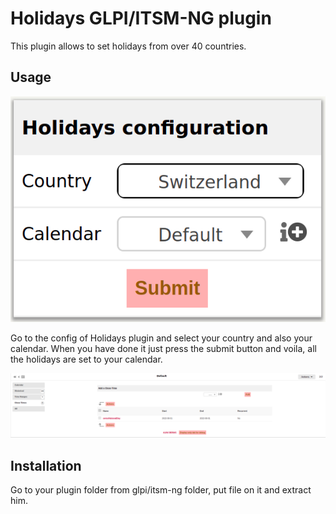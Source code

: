 # Holidays GLPI/ITSM-NG plugin

This plugin allows to set holidays from over 40 countries.

## Usage

![Schema](.github/assets/holiday_config.png)

Go to the config of Holidays plugin and select your country and also your calendar.
When you have done it just press the submit button and voila, all the holidays are set to your calendar.

![Schema](.github/assets/holiday_calendar.png)

## Installation

Go to your plugin folder from glpi/itsm-ng folder, put file on it and extract him.
